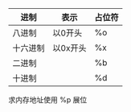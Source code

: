 | 进制     | 表示     | 占位符 |
| -------- | -------- | ------ |
| 八进制   | 以0开头  | %o     |
| 十六进制 | 以0x开头 | %x     |
| 二进制   |          | %b     |
| 十进制   |          | %d     |

求内存地址使用 %p 展位